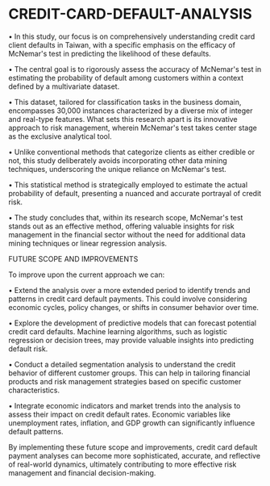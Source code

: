 # CREDIT-CARD-DEFAULT-ANALYSIS

• In this study, our focus is on comprehensively understanding credit card client defaults in Taiwan, with a specific emphasis on the efficacy of McNemar's test in predicting the likelihood of these defaults. 

• The central goal is to rigorously assess the accuracy of McNemar's test in estimating the probability of default among customers within a context defined by a multivariate dataset. 

• This dataset, tailored for classification tasks in the business domain, encompasses 30,000 instances characterized by a diverse mix of integer and real-type features. What sets this research apart is its innovative approach to risk management, wherein McNemar's test takes center stage as the exclusive analytical tool. 

• Unlike conventional methods that categorize clients as either credible or not, this study deliberately avoids incorporating other data mining techniques, underscoring the unique reliance on McNemar's test. 

• This statistical method is strategically employed to estimate the actual probability of default, presenting a nuanced and accurate portrayal of credit risk. 

• The study concludes that, within its research scope, McNemar's test stands out as an effective method, offering valuable insights for risk management in the financial sector without the need for additional data mining techniques or linear regression analysis.

FUTURE SCOPE AND IMPROVEMENTS

To improve upon the current approach we can:

• Extend the analysis over a more extended period to identify trends and patterns in credit card default payments. This could involve considering economic cycles,
policy changes, or shifts in consumer behavior over time.

• Explore the development of predictive models that can forecast potential credit card defaults. Machine learning algorithms, such as logistic regression or
decision trees, may provide valuable insights into predicting default risk.

• Conduct a detailed segmentation analysis to understand the credit behavior of different customer groups. This can help in tailoring financial products and risk
management strategies based on specific customer characteristics.

• Integrate economic indicators and market trends into the analysis to assess their impact on credit default rates. Economic variables like unemployment rates,
inflation, and GDP growth can significantly influence default patterns.

By implementing these future scope and improvements, credit card default payment analyses can become more sophisticated, accurate, and reflective of real-world
dynamics, ultimately contributing to more effective risk management and financial decision-making.
